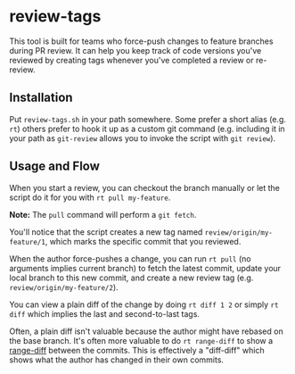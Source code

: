 # review-tags

This tool is built for teams who force-push changes to feature branches during PR review.
It can help you keep track of code versions you've reviewed by creating tags whenever you've completed a review or re-review.

## Installation

Put `review-tags.sh` in your path somewhere. Some prefer a short alias (e.g. `rt`) others prefer to hook it up as a custom git command (e.g. including it in your path as `git-review` allows you to invoke the script with `git review`).

## Usage and Flow

When you start a review, you can checkout the branch manually or let the script do it for you with `rt pull my-feature`.

**Note:** The `pull` command will perform a `git fetch`.

You'll notice that the script creates a new tag named `review/origin/my-feature/1`, which marks the specific commit that you reviewed.

When the author force-pushes a change, you can run `rt pull` (no arguments implies current branch) to fetch the latest commit, update your local branch to this new commit, and create a new review tag (e.g. `review/origin/my-feature/2`).

You can view a plain diff of the change by doing `rt diff 1 2` or simply `rt diff` which implies the last and second-to-last tags.

Often, a plain diff isn't valuable because the author might have rebased on the base branch. It's often more valuable to do `rt range-diff` to show a [range-diff](https://git-scm.com/docs/git-range-diff) between the commits. This is effectively a "diff-diff" which shows what the author has changed in their own commits.
